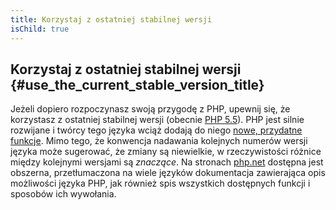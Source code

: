 ```yaml
---
title: Korzystaj z ostatniej stabilnej wersji
isChild: true
---
```


## Korzystaj z ostatniej stabilnej wersji {#use_the_current_stable_version_title}

Jeżeli dopiero rozpoczynasz swoją przygodę z PHP, upewnij się, że korzystasz z ostatniej stabilnej wersji (obecnie
[PHP 5.5][php-release]). PHP jest silnie rozwijane i twórcy tego języka wciąż dodają do niego
[nowe, przydatne funkcje](#language_highlights). Mimo tego, że konwencja nadawania kolejnych numerów wersji języka
może sugerować, że zmiany są niewielkie, w rzeczywistości różnice między kolejnymi wersjami są _znaczące_. Na stronach
[php.net][php-docs] dostępna jest obszerna, przetłumaczona na wiele języków dokumentacja zawierająca opis możliwości
języka PHP, jak również spis wszystkich dostępnych funkcji i sposobów ich wywołania.

[php-release]: http://www.php.net/downloads.php
[php-docs]: http://www.php.net/manual/pl/
